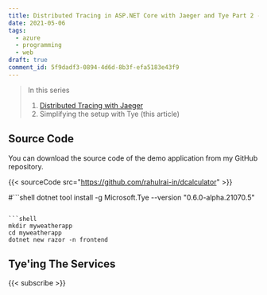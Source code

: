 ```yaml
---
title: Distributed Tracing in ASP.NET Core with Jaeger and Tye Part 2 - Project Tye
date: 2021-05-06
tags:
  - azure
  - programming
  - web
draft: true
comment_id: 5f9dadf3-0894-4d6d-8b3f-efa5183e43f9
---
```


> In this series
>
> 1. [Distributed Tracing with Jaeger](/post/distributed-tracing-in-asp.net-core-with-jaeger-and-tye-part-1-distributed-tracing/)
> 2. Simplifying the setup with Tye (this article)

## Source Code

You can download the source code of the demo application from my GitHub repository.

{{< sourceCode src="https://github.com/rahulrai-in/dcalculator" >}}

#```shell
dotnet tool install -g Microsoft.Tye --version "0.6.0-alpha.21070.5"

````

```shell
mkdir myweatherapp
cd myweatherapp
dotnet new razor -n frontend
````

## Tye'ing The Services

{{< subscribe >}}
